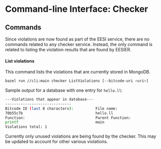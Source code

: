 # Command-line Interface: Checker

## Commands

Since violations are now found as part of the EESI service, there are no
commands related to any checker service. Instead, the only command is related
to listing the violation results that are found by EESIER.

#### List violations

This command lists the violations that are currently stored in MongoDB.

```bash
bazel run //cli:main checker ListViolations [--bitcode-uri <uri>]
```

Sample output for a database with one entry for `hello.ll`:

```bash
---Violations that appear in database---
------------------------------
Bitcode ID (last 8 characters):          File name:                                                                 
70b55c7b                                 hello.ll                                                                   
Function:                                Parent Function:                         Violation:                     Line:     
printf                                   main                                     Unused return value.           3         
Violations total: 1
```

Currently only unused violations are being found by the checker. This may be
updated to account for other various violations.
